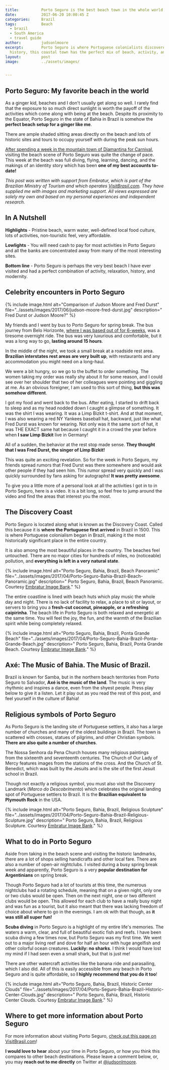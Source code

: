 ```yaml
---
title:			Porto Seguro is the best beach town in the whole world. Here is why.
date:			2017-06-20 10:00:45 Z
categories:		Brazil
tags:			Beach
  - brazil
  - South America
  - travel guide
author:			judsonlmoore
excerpt:		Porto Seguro is where Portuguese colonialists discovered Brazil. Full of
  history, this coastal town has the perfect mix of beach, activity, and history.
layout:			post
image:			../assets/images/


---
```


## Porto Seguro: My favorite beach in the world

As a ginger kid, beaches and I don't usually get along so well. I rarely find that the exposure to so much direct sunlight is worth the payoff of the activities which come along with being at the beach. Despite its proximity to the Equator, Porto Seguro in the state of Bahia in Brazil is somehow the **perfect beach setup for a ginger like me**.

There are ample shaded sitting areas directly on the beach and lots of historic sites and tours to occupy yourself with during the peak sun hours.

[After spending a week in the mountain town of Diamantina for Carnival](/diamantina-brazil-travel-guide/), visiting the beach scene of Porto Seguro was quite the change of pace. This week at the beach was full diving, flying, learning, dancing, and the makings of an identity story which has been **one of my best accounts to-date!**

_This post was written with support from Embratur, which is part of the Brazilian Ministry of Tourism and which operates [VisitBrasil.com](http://visitbrasil.com/). They have supplied me with images and marketing support. All views expressed are solely my own and based on my personal experiences and independent research._

## In A Nutshell

**Highlights** - Pristine beach, warm water, well-defined local food culture, lots of activities, non-touristic feel, very affordable.

**Lowlights** - You will need cash to pay for most activities in Porto Seguro and all the banks are concentrated away from many of the most interesting sites.

**Bottom line** - Porto Seguro is perhaps the very best beach I have ever visited and had a perfect combination of activity, relaxation, history, and modernity.

## Celebrity encounters in Porto Seguro

{% include image.html alt="Comparison of Judson Moore and Fred Durst" file="../assets/images/2017/06/judson-moore-fred-durst.jpg" description=" Fred Durst or Judson Moore?" %}

My friends and I went by bus to Porto Seguro for spring break. The bus journey from Belo Horizonte, [where I was based out of for 6-weeks](https://www.judsonlmoore.com/belo-horizonte-travel-guide/), was a tiresome overnight ride. The bus was very luxurious and comfortable, but it was a long way to go, **lasting around 15 hours**.

In the middle of the night, we took a small break at a roadside rest area. **Brazilian interstates rest areas are very built up**, with restaurants and any accommodation you might need on a long-haul.

We were a bit hungry, so we go to the buffet to order something. The women taking my order was really shy about it for some reason, and I could see over her shoulder that two of her colleagues were pointing and giggling at me. As an obvious foreigner, I am used to this sort of thing, **but this was somehow different**.

I got my food and went back to the bus. After eating, I started to drift back to sleep and as my head nodded down I caught a glimpse of something. It was the shirt I was wearing. It was a Limp Bizkit t-shirt. And at that moment, I was also wearing a red NY Yankees baseball hat, backward, just like what Fred Durst was known for wearing. Not only was it the same sort of hat, it was THE EXACT same hat because I caught it in a crowd the year before when **I saw Limp Bizkit** live in Germany!

All of a sudden, the behavior at the rest stop made sense. **They thought that I was Fred Durst, the singer of Limp Bizkit!**

This was quite an exciting revelation. So for the week in Porto Seguro, my friends spread rumors that Fred Durst was there somewhere and would ask other people if they had seen him. This rumor spread very quickly and I was quickly surrounded by fans asking for autographs! **It was pretty awesome**.

To give you a little more of a personal look at all the activities I got in to in Porto Seguro, here is a video. It is a bit long, so feel free to jump around the video and find the areas that interest you the most.

## The Discovery Coast

Porto Seguro is located along what is known as the Discovery Coast. Called this because it is **where the Portuguese first arrived** in Brazil in 1500. This is where Portuguese colonialism began in Brazil, making it the most historically significant place in the entire country.

It is also among the most beautiful places in the country. The beaches feel untouched. There are no major cities for hundreds of miles, no (noticeable) pollution, and **everything is left in a very natural state**.

{% include image.html alt="Porto Seguro, Bahia, Brazil, Beach Panoramic" file="../assets/images/2017/04/Porto-Seguro-Bahia-Brazil-Beach-Panoramic.jpg" description=" Porto Seguro, Bahia, Brazil, Beach Panoramic. Courtesy [Embratur Image Bank](https://www.flickr.com/photos/visitbrasil/)." %}

The entire coastline is lined with beach huts which play music the whole day and night. There is no lack of facility to relax, a place to sit or layout, or servers to bring you a **fresh-cut coconut, pineapple, or a refreshing caipirinha**. The beach life in Porto Seguro is both relaxed and energetic at the same time. You will feel the joy, the fun, and the warmth of the Brazilian spirit while being completely relaxed.

{% include image.html alt="Porto Seguro, Bahia, Brazil, Ponta Grande Beach" file="../assets/images/2017/04/Porto-Seguro-Bahia-Brazil-Ponta-Grande-Beach.jpg" description=" Porto Seguro, Bahia, Brazil, Ponta Grande Beach. Courtesy [Embratur Image Bank](https://www.flickr.com/photos/visitbrasil/)." %}

## Axé: The Music of Bahia. The Music of Brazil.

Brazil is known for Samba, but in the northern beach territories from Porto Seguro to Salvador, **Axé is the music of the land**. The music is very rhythmic and inspires a dance, even from the shyest people. Press play below to give it a listen. Let it play out as you read the rest of this post, and feel yourself in the culture of Bahia!

## Religious symbols of Porto Seguro

As Porto Seguro is the landing site of Portuguese settlers, it also has a large number of churches and many of the oldest buildings in Brazil. The town is scattered with crosses, statues of pilgrims, and other Christian symbols. **There are also quite a number of churches**.

The Nossa Senhora da Pena Church houses many religious paintings from the sixteenth and seventeenth centuries. The Church of Our Lady of Mercy features images from the stations of the cross. And the Church of St. Benedict, which was built by the Jesuits and is the site of the first Jesuit school in Brazil.

Though not exactly a religious symbol, you must also visit the Discovery Landmark (_Marco do Descobrimento_) which celebrates the original landing spot of Portuguese settlers to Brazil. It is the **Brazilian equivalent to Plymouth Rock** in the USA.

{% include image.html alt="Porto Seguro, Bahia, Brazil, Religious Sculpture" file="../assets/images/2017/04/Porto-Seguro-Bahia-Brazil-Religious-Sculpture.jpg" description=" Porto Seguro, Bahia, Brazil, Religious Sculpture. Courtesy [Embratur Image Bank](https://www.flickr.com/photos/visitbrasil/)." %}

## What to do in Porto Seguro

Aside from taking in the beach scene and visiting the historic landmarks, there are a lot of shops selling handicrafts and other local fare. There are also a number of open-air nightclubs. I visited during a busy spring break week and apparently, Porto Seguro is a very **popular destination for Argentinians** on spring break.

Though Porto Seguro had a lot of tourists at this time, the numerous nightclubs had a rotating schedule, meaning that on a given night, only one or two clubs would be open. Then on the next night, one or two different clubs would be open. This allowed for each club to have a really busy night and was fun as a tourist, but it also meant that there was lacking freedom of choice about where to go in the evenings. I am ok with that though, as **it was still all super fun!**

**Scuba diving** in Porto Seguro is a highlight of my entire life's memories. The waters a warm, clear, and full of beautiful exotic fish and reefs. I have been scuba diving a few times now, but Porto Seguro was my first time. We went out to a major living reef and dove for half an hour with huge angelfish and other colorful ocean creatures. **Luckily: no sharks**. I think I would have lost my mind if I had seen even a small shark, but that is just me!

There are other watercraft activities like the banana ride and parasailing, which I also did. All of this is easily accessible from any beach in Porto Seguro and is quite affordable, so **I highly recommend that you do it too**!

{% include image.html alt="Porto Seguro, Bahia, Brazil, Historic Center Clouds" file="../assets/images/2017/04/Porto-Seguro-Bahia-Brazil-Historic-Center-Clouds.jpg" description=" Porto Seguro, Bahia, Brazil, Historic Center Clouds. Courtesy [Embratur Image Bank](https://www.flickr.com/photos/visitbrasil/)." %}

## Where to get more information about Porto Seguro

For more information about visiting Porto Seguro, [check out this page on VisitBrasil.com](http://www.visitbrasil.com/en/destinos/porto-seguro/)!

**I would love to hear** about your time in Porto Seguro, or how you think this compares to other beach destinations. Please leave a comment below, or, you may **reach out to me directly** on Twitter at [@judsonlmoore](http://twitter.com/judsonlmoore).
